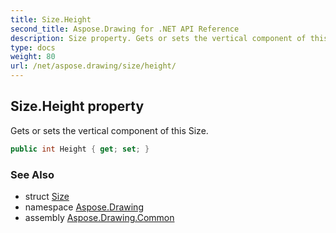 ```yaml
---
title: Size.Height
second_title: Aspose.Drawing for .NET API Reference
description: Size property. Gets or sets the vertical component of this Size
type: docs
weight: 80
url: /net/aspose.drawing/size/height/
---
```

## Size.Height property

Gets or sets the vertical component of this Size.

```csharp
public int Height { get; set; }
```

### See Also

* struct [Size](../)
* namespace [Aspose.Drawing](../../size/)
* assembly [Aspose.Drawing.Common](../../../)


